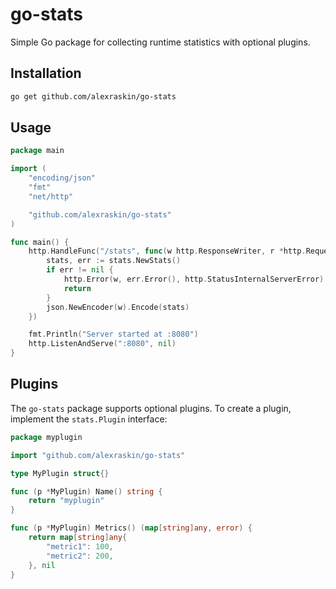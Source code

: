 # go-stats

Simple Go package for collecting runtime statistics with optional plugins.

## Installation

```bash
go get github.com/alexraskin/go-stats
```

## Usage

```go
package main

import (
	"encoding/json"
	"fmt"
	"net/http"

	"github.com/alexraskin/go-stats"
)

func main() {
	http.HandleFunc("/stats", func(w http.ResponseWriter, r *http.Request) {
		stats, err := stats.NewStats()
		if err != nil {
			http.Error(w, err.Error(), http.StatusInternalServerError)
			return
		}
		json.NewEncoder(w).Encode(stats)
	})

	fmt.Println("Server started at :8080")
	http.ListenAndServe(":8080", nil)
}
```

## Plugins

The `go-stats` package supports optional plugins. To create a plugin, implement the `stats.Plugin` interface:

```go
package myplugin

import "github.com/alexraskin/go-stats"

type MyPlugin struct{}

func (p *MyPlugin) Name() string {
	return "myplugin"
}

func (p *MyPlugin) Metrics() (map[string]any, error) {
	return map[string]any{
		"metric1": 100,
		"metric2": 200,
	}, nil
}
```
